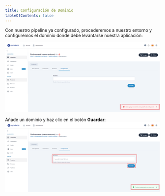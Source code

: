 ```yaml
---
title: Configuración de Dominio
tableOfContents: false
---
```


Con nuestro pipeline ya configurado, procederemos a nuestro entorno y configuremos el dominio donde debe levantarse nuestra aplicación:

<a href="/src/content/docs/img/how-to/pasos-para-levantar-app/conf-dominio/dominio-vacio.png" target="_blank">
    <img src="/src/content/docs/img/how-to/pasos-para-levantar-app/conf-dominio/dominio-vacio.png" alt="dominio vacio">
</a>

Añade un dominio y haz clic en el botón **Guardar**:
<a href="/src/content/docs/img/how-to/pasos-para-levantar-app/conf-dominio/dominio.png" target="_blank">
    <img src="/src/content/docs/img/how-to/pasos-para-levantar-app/conf-dominio/dominio.png" alt="dominio">
</a>